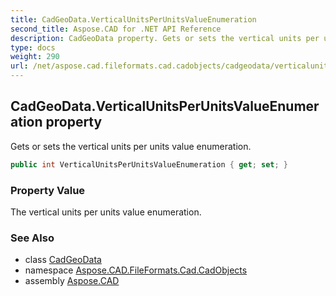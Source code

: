 ```yaml
---
title: CadGeoData.VerticalUnitsPerUnitsValueEnumeration
second_title: Aspose.CAD for .NET API Reference
description: CadGeoData property. Gets or sets the vertical units per units value enumeration
type: docs
weight: 290
url: /net/aspose.cad.fileformats.cad.cadobjects/cadgeodata/verticalunitsperunitsvalueenumeration/
---
```

## CadGeoData.VerticalUnitsPerUnitsValueEnumeration property

Gets or sets the vertical units per units value enumeration.

```csharp
public int VerticalUnitsPerUnitsValueEnumeration { get; set; }
```

### Property Value

The vertical units per units value enumeration.

### See Also

* class [CadGeoData](../)
* namespace [Aspose.CAD.FileFormats.Cad.CadObjects](../../cadgeodata/)
* assembly [Aspose.CAD](../../../)


